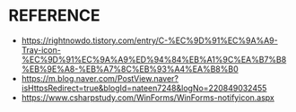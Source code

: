 # REFERENCE
- https://rightnowdo.tistory.com/entry/C-%EC%9D%91%EC%9A%A9-Tray-icon-%EC%9D%91%EC%9A%A9%ED%94%84%EB%A1%9C%EA%B7%B8%EB%9E%A8-%EB%A7%8C%EB%93%A4%EA%B8%B0
- https://m.blog.naver.com/PostView.naver?isHttpsRedirect=true&blogId=nateen7248&logNo=220849032455
- https://www.csharpstudy.com/WinForms/WinForms-notifyicon.aspx